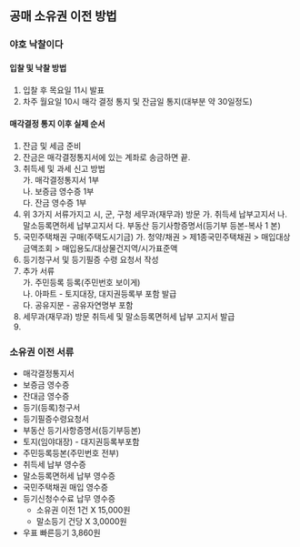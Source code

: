 ## 공매 소유권 이전 방법

### 야호 낙찰이다
#### 입찰 및 낙찰 방법
1. 입찰 후 목요일 11시 발표
2. 차주 월요일 10시 매각 결정 통지 및 잔금일 통지(대부분 약 30일정도)

#### 매각결정 통지 이후 실제 순서
1. 잔금 및 세금 준비
2. 잔금은 매각결정통지서에 있는 계좌로 송금하면 끝.
3. 취득세 및 과세 신고 방법 \
  가. 매각결정통지서 1부 \
  나. 보증금 영수증 1부 \
  다. 잔금 영수증 1부 
4. 위 3가지 서류가지고 시, 군, 구청 세무과(재무과) 방문
  가. 취득세 납부고지서
  나. 말소등록면허세 납부고지서
  다. 부동산 등기사항증명서(등기부 등본-복사 1 본)
5. 국민주택채권 구매(주택도시기금)
  가. 청약/채권 > 제1종국민주택채권 > 매입대상금액조회 > 매입용도/대상물건지역/시가표준액
8. 등기청구서 및 등기필증 수령 요청서 작성
9. 추가 서류 \
  가. 주민등록 등록(주민번호 보이게) \
  나. 아파트 - 토지대장, 대지권등록부 포함 발급\
  다. 공유지분 - 공유자연명부 포함
8. 세무과(재무과) 방문 취득세 및 말소등록면허세 납부 고지서 발급
9. 


### 소유권 이전 서류
* 매각결정통지서
* 보증금 영수증
* 잔대금 영수증
* 등기(등록)청구서
* 등기필증수령요청서
* 부동산 등기사항증명서(등기부등본)
* 토지(임야대장) - 대지권등록부포함
* 주민등록등본(주민번호 전부)
* 취득세 납부 영수증
* 말소등록면허세 납부 영수증
* 국민주택채권 매입 영수증
* 등기신청수수료 납무 영수증
  * 소유권 이전 1건 X 15,000원
  * 말소등기 건당 X 3,0000원
* 우표 빠른등기 3,860원
